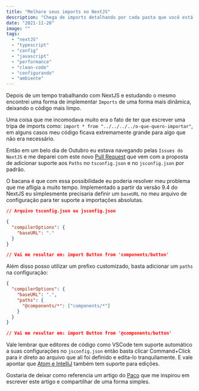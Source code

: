 ```yaml
---
title: "Melhore seus imports no NextJS"
description: "Chega de imports detalhando por cada pasta que você está navegando, seu código mais limpo, legivel e interessante."
date: "2021-11-20"
image: ""
tags:
  - "nextJS"
  - "typescript"
  - "config"
  - "javascript"
  - "performance"
  - "clean-code"
  - "configurando"
  - "ambiente"
---
```


Depois de um tempo trabalhando com NextJS e estudando o mesmo encontrei uma forma de implementar `Imports` de uma forma mais dinâmica, deixando o código mais limpo.

Uma coisa que me incomodava muito era o fato de ter que escrever uma tripa de imports como: `import * from "../../../../o-que-quero-importar"`, em alguns casos meu código ficava extremamente grande para algo que não era necessário.

Então em um belo dia de Outubro eu estava navegando pelas `Issues do NextJS` e me deparei com este novo [Pull Request](https://github.com/vercel/next.js/pull/11293) que vem com a proposta de adicionar suporte aos `Paths` no `tsconfig.json` e no `jsconfig.json` por padrão.

O bacana é que com essa possibilidade eu poderia resolver meu problema que me afligia a muito tempo. Implementado a partir da versão 9.4 do NextJS eu simplesmente precisaria definir um `baseURL` no meu arquivo de configuração para ter suporte a importações absolutas.

```json
// Arquivo tsconfig.json ou jsconfig.json

{
  "compilerOptions": {
    "baseURL": "."
  }
}

// Vai me resultar em: import Button from 'components/button'
```

Além disso posso utilizar um prefixo customizado, basta adicionar um `paths` na configuração:

```json
{
  "compilerOptions": {
    "baseURL": ".",
    "paths": {
      "@components/*": ["components/*"]
    }
  }
}

// Vai me resultar em: import Button from '@components/button'
```

Vale lembrar que editores de código como VSCode tem suporte automático a suas configurações no `jsconfig.json` então basta clicar Command+Click para ir direto ao arquivo que ali foi definido e edita-lo tranquilamente. E vale apontar que [Atom e IntelliJ](https://github.com/tleunen/babel-plugin-module-resolver#editors-autocompletion) também tem suporte para edições.

Gostaria de deixar como referencia um artigo do [Paco](https://paco.me/writing/better-nextjs-imports) que me inspirou em escrever este artigo e compartilhar de uma forma simples.
